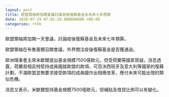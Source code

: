 ```yaml
---
layout: post
title: 歐盟領袖將加開會議討論疫後復蘇基金及未來七年預算
date: 2020-07-19 07:05:29.000000000 +08:00
categories: rthk
---
```


歐盟領袖將加開一天會議，討論疫後復蘇基金及未來七年預算。

歐盟領袖在布魯塞爾召開會議，外界關注疫後復蘇基金是否獲通過。

歐洲理事會主席米歇爾提出基金規模7500億歐元，但受荷蘭等國家質疑。消息透露，荷蘭首相呂特堅持成員國就歐盟的款項，可否決西班牙及意大利等國家的復蘇計劃，不滿歐盟並無要求接受款項的成員國作出相應改革，應付未來可能出現的類似危機。

消息又表示，米歇爾堅持基金規模7500億歐元，但補貼及借貸比例可以有變化。
